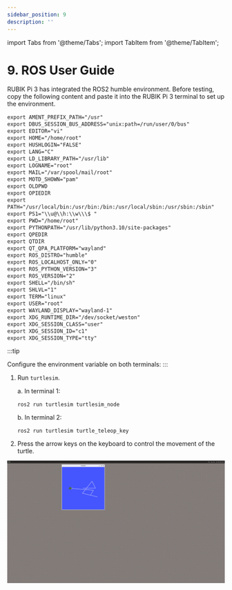 ```yaml
---
sidebar_position: 9
description: ''
---
```


import Tabs from '@theme/Tabs';
import TabItem from '@theme/TabItem';

# 9. ROS User Guide

RUBIK Pi 3 has integrated the ROS2 humble environment. Before testing, copy the following content and paste it into the RUBIK Pi 3 terminal to set up the environment.

```Shell showLineNumbers  
export AMENT_PREFIX_PATH="/usr"
export DBUS_SESSION_BUS_ADDRESS="unix:path=/run/user/0/bus"
export EDITOR="vi"
export HOME="/home/root"
export HUSHLOGIN="FALSE"
export LANG="C"
export LD_LIBRARY_PATH="/usr/lib"
export LOGNAME="root"
export MAIL="/var/spool/mail/root"
export MOTD_SHOWN="pam"
export OLDPWD
export OPIEDIR
export PATH="/usr/local/bin:/usr/bin:/bin:/usr/local/sbin:/usr/sbin:/sbin"
export PS1="\\u@\\h:\\w\\\$ "
export PWD="/home/root"
export PYTHONPATH="/usr/lib/python3.10/site-packages"
export QPEDIR
export QTDIR
export QT_QPA_PLATFORM="wayland"
export ROS_DISTRO="humble"
export ROS_LOCALHOST_ONLY="0"
export ROS_PYTHON_VERSION="3"
export ROS_VERSION="2"
export SHELL="/bin/sh"
export SHLVL="1"
export TERM="linux"
export USER="root"
export WAYLAND_DISPLAY="wayland-1"
export XDG_RUNTIME_DIR="/dev/socket/weston"
export XDG_SESSION_CLASS="user"
export XDG_SESSION_ID="c1"
export XDG_SESSION_TYPE="tty"
```

:::tip

Configure the environment variable on both terminals:
:::

1.  Run `turtlesim`.
     
     a.  In terminal 1:

    ```Shell showLineNumbers  
    ros2 run turtlesim turtlesim_node
    ```

     b.  In terminal 2:

    ```Shell showLineNumbers  
    ros2 run turtlesim turtle_teleop_key
    ```

4.  Press the arrow keys on the keyboard to control the movement of the turtle.

![](media/d4a87698732d9c8134fc3d820e1ced7e.png)

